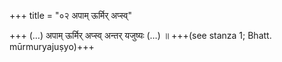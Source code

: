 +++
title = "०२ अपाम् ऊर्मिर् अप्स्व्"

+++
(…) अपाम् ऊर्मिर् अप्स्व् अन्तर् यजुष्यः (…) ॥ +++(see stanza 1; Bhatt. mūrmuryajuṣyo)+++